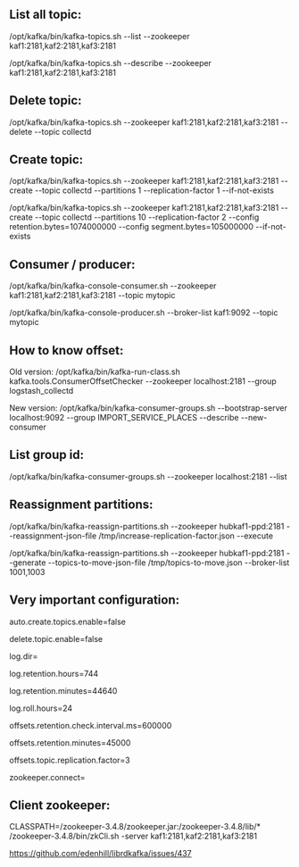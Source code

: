 List all topic:
---------------
/opt/kafka/bin/kafka-topics.sh --list --zookeeper kaf1:2181,kaf2:2181,kaf3:2181

/opt/kafka/bin/kafka-topics.sh --describe --zookeeper kaf1:2181,kaf2:2181,kaf3:2181

Delete topic:
-------------
/opt/kafka/bin/kafka-topics.sh --zookeeper kaf1:2181,kaf2:2181,kaf3:2181 --delete --topic collectd

Create topic:
-------------
/opt/kafka/bin/kafka-topics.sh --zookeeper kaf1:2181,kaf2:2181,kaf3:2181 --create --topic collectd --partitions 1 --replication-factor 1 --if-not-exists

/opt/kafka/bin/kafka-topics.sh --zookeeper kaf1:2181,kaf2:2181,kaf3:2181 --create --topic collectd --partitions 10 --replication-factor 2 --config retention.bytes=1074000000 --config segment.bytes=105000000 --if-not-exists

Consumer / producer:
--------------------
/opt/kafka/bin/kafka-console-consumer.sh --zookeeper kaf1:2181,kaf2:2181,kaf3:2181 --topic mytopic

/opt/kafka/bin/kafka-console-producer.sh --broker-list kaf1:9092 --topic mytopic

How to know offset:
-------------------
Old version: /opt/kafka/bin/kafka-run-class.sh kafka.tools.ConsumerOffsetChecker --zookeeper localhost:2181 --group logstash_collectd


New version: /opt/kafka/bin/kafka-consumer-groups.sh --bootstrap-server localhost:9092 --group IMPORT_SERVICE_PLACES --describe --new-consumer

List group id:
--------------
/opt/kafka/bin/kafka-consumer-groups.sh --zookeeper localhost:2181 --list

Reassignment partitions:
------------------------
/opt/kafka/bin/kafka-reassign-partitions.sh --zookeeper hubkaf1-ppd:2181  --reassignment-json-file /tmp/increase-replication-factor.json --execute

/opt/kafka/bin/kafka-reassign-partitions.sh --zookeeper hubkaf1-ppd:2181 --generate --topics-to-move-json-file /tmp/topics-to-move.json --broker-list 1001,1003

Very important configuration:
-----------------------------
auto.create.topics.enable=false

delete.topic.enable=false

log.dir=

log.retention.hours=744

log.retention.minutes=44640

log.roll.hours=24

offsets.retention.check.interval.ms=600000

offsets.retention.minutes=45000

offsets.topic.replication.factor=3

zookeeper.connect=



Client zookeeper:
-----------------
CLASSPATH=/zookeeper-3.4.8/zookeeper.jar:/zookeeper-3.4.8/lib/* /zookeeper-3.4.8/bin/zkCli.sh -server kaf1:2181,kaf2:2181,kaf3:2181

https://github.com/edenhill/librdkafka/issues/437
